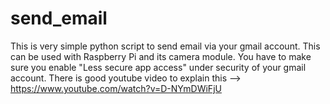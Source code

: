# send_email
This is very simple python script to send email via your gmail account. This can be used with Raspberry Pi and its camera module.
You have to make sure you enable "Less secure app access" under security of your gmail account.
There is good youtube video to explain this --> https://www.youtube.com/watch?v=D-NYmDWiFjU
